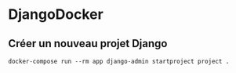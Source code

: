 # DjangoDocker

## Créer un nouveau projet Django
`` docker-compose run --rm app django-admin startproject project . ``
